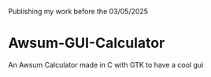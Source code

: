 Publishing my work before the 03/05/2025

# Awsum-GUI-Calculator
An Awsum Calculator made in C with GTK to have a cool gui 
